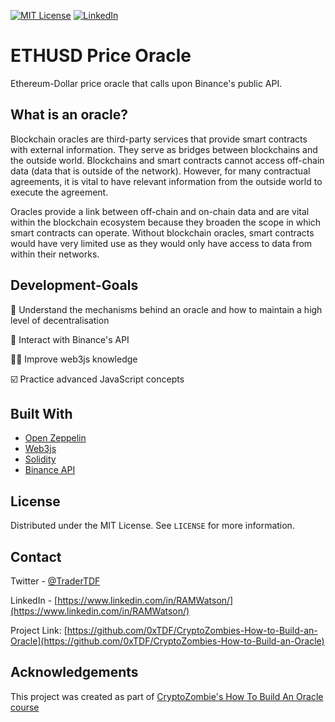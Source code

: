 


[![MIT License][license-shield]][license-url]
[![LinkedIn][linkedin-shield]][linkedin-url]


# ETHUSD Price Oracle

Ethereum-Dollar price oracle that calls upon Binance's public API.

## What is an oracle?

Blockchain oracles are third-party services that provide smart contracts with external information. They serve as bridges between blockchains and the outside world.
Blockchains and smart contracts cannot access off-chain data (data that is outside of the network). However, for many contractual agreements, it is vital to have relevant information from the outside world to execute the agreement.

Oracles provide a link between off-chain and on-chain data and are vital within the blockchain ecosystem because they broaden the scope in which smart contracts can operate. Without blockchain oracles, smart contracts would have very limited use as they would only have access to data from within their networks. 







## Development-Goals


🧰 Understand the mechanisms behind an oracle and how to maintain a high level of decentralisation

🤖 Interact with Binance's API

🦸‍♂️ Improve web3js knowledge

☑️ Practice advanced JavaScript concepts




## Built With

* [Open Zeppelin](https://openzeppelin.com/)
* [Web3js](https://web3js.readthedocs.io/en/v1.3.4/)
* [Solidity](https://docs.soliditylang.org/en/v0.8.6/)
* [Binance API](https://binance-docs.github.io/apidocs/spot/en/#change-log)



<!-- LICENSE -->
## License

Distributed under the MIT License. See `LICENSE` for more information.



<!-- CONTACT -->
## Contact

Twitter - [@TraderTDF](https://twitter.com/TraderTDF)

LinkedIn - [https://www.linkedin.com/in/RAMWatson/](https://www.linkedin.com/in/RAMWatson/)

Project Link: [https://github.com/0xTDF/CryptoZombies-How-to-Build-an-Oracle](https://github.com/0xTDF/CryptoZombies-How-to-Build-an-Oracle)



<!-- ACKNOWLEDGEMENTS -->
## Acknowledgements
This project was created as part of [CryptoZombie's How To Build An Oracle course](https://cryptozombies.io/en/course)





<!-- MARKDOWN LINKS & IMAGES -->
<!-- https://www.markdownguide.org/basic-syntax/#reference-style-links -->
[license-shield]: https://img.shields.io/github/license/othneildrew/Best-README-Template.svg?style=for-the-badge
[license-url]: https://github.com/othneildrew/Best-README-Template/blob/master/LICENSE.txt
[linkedin-shield]: https://img.shields.io/badge/-LinkedIn-black.svg?style=for-the-badge&logo=linkedin&colorB=555
[linkedin-url]: https://www.linkedin.com/in/RAMWatson/

